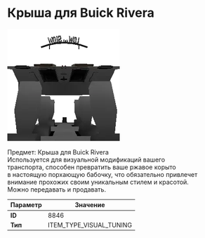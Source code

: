 # Крыша для Buick Rivera

![Item Image](../img/8846.webp?raw=true)

Предмет: Крыша для Buick Rivera<br>Используется для визуальной модификаций вашего<br>транспорта, способен превратить ваше ржавое корыто<br>в настоящую порхающую бабочку, что обязательно привлечет<br>внимание прохожих своим уникальным стилем и красотой.<br>Можно передавать и продавать.


| Параметр | Значение |
|----------|----------|
| **ID** | 8846 |
| **Тип** | ITEM_TYPE_VISUAL_TUNING |


